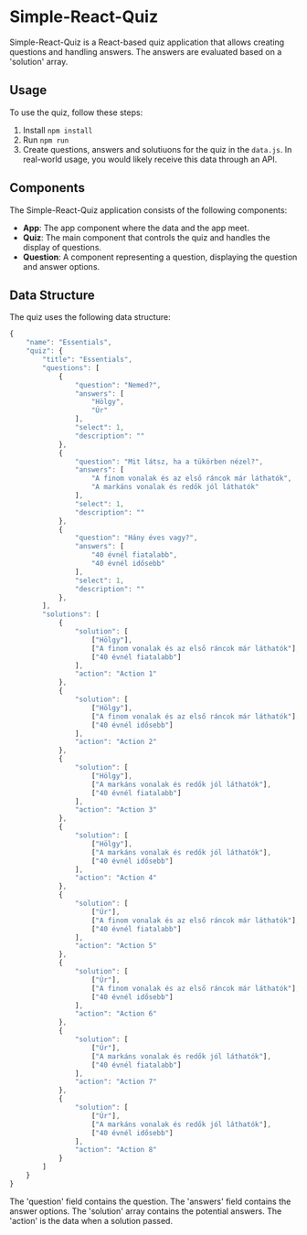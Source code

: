 # Simple-React-Quiz

Simple-React-Quiz is a React-based quiz application that allows creating questions and handling answers. The answers are evaluated based on a 'solution' array.

## Usage

To use the quiz, follow these steps:

1. Install `npm install`
2. Run `npm run`
3. Create questions, answers and solutiuons for the quiz in the `data.js`. 
In real-world usage, you would likely receive this data through an API. 

## Components

The Simple-React-Quiz application consists of the following components:

- **App**: The app component where the data and the app meet.
- **Quiz**: The main component that controls the quiz and handles the display of questions.
- **Question**: A component representing a question, displaying the question and answer options.

## Data Structure

The quiz uses the following data structure:

```js
{
    "name": "Essentials",
    "quiz": {
        "title": "Essentials",
        "questions": [
            {
                "question": "Nemed?",
                "answers": [
                    "Hölgy",
                    "Úr"
                ],
                "select": 1,
                "description": ""
            },
            {
                "question": "Mit látsz, ha a tükörben nézel?",
                "answers": [
                    "A finom vonalak és az első ráncok már láthatók",
                    "A markáns vonalak és redők jól láthatók"
                ],
                "select": 1,
                "description": ""
            },
            {
                "question": "Hány éves vagy?",
                "answers": [
                    "40 évnél fiatalabb",
                    "40 évnél idősebb"
                ],
                "select": 1,
                "description": ""
            },
        ],
        "solutions": [
            {
                "solution": [
                    ["Hölgy"],
                    ["A finom vonalak és az első ráncok már láthatók"],
                    ["40 évnél fiatalabb"]
                ],
                "action": "Action 1"
            },
            {
                "solution": [
                    ["Hölgy"],
                    ["A finom vonalak és az első ráncok már láthatók"],
                    ["40 évnél idősebb"]
                ],
                "action": "Action 2"
            },
            {
                "solution": [
                    ["Hölgy"],
                    ["A markáns vonalak és redők jól láthatók"],
                    ["40 évnél fiatalabb"]
                ],
                "action": "Action 3"
            },
            {
                "solution": [
                    ["Hölgy"],
                    ["A markáns vonalak és redők jól láthatók"],
                    ["40 évnél idősebb"]
                ],
                "action": "Action 4"
            },
            {
                "solution": [
                    ["Úr"],
                    ["A finom vonalak és az első ráncok már láthatók"],
                    ["40 évnél fiatalabb"]
                ],
                "action": "Action 5"
            },
            {
                "solution": [
                    ["Úr"],
                    ["A finom vonalak és az első ráncok már láthatók"],
                    ["40 évnél idősebb"]
                ],
                "action": "Action 6"
            },
            {
                "solution": [
                    ["Úr"],
                    ["A markáns vonalak és redők jól láthatók"],
                    ["40 évnél fiatalabb"]
                ],
                "action": "Action 7"
            },
            {
                "solution": [
                    ["Úr"],
                    ["A markáns vonalak és redők jól láthatók"],
                    ["40 évnél idősebb"]
                ],
                "action": "Action 8"
            }
        ]
    }
}
```
The 'question' field contains the question.
The 'answers' field contains the answer options.
The 'solution' array contains the potential answers.
The 'action' is the data when a solution passed.
